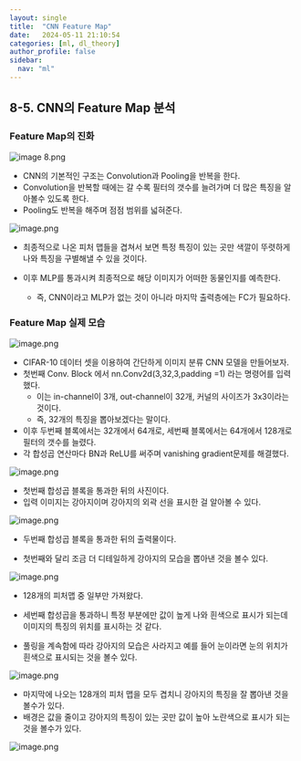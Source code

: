 ```yaml
---
layout: single
title:  "CNN Feature Map"
date:   2024-05-11 21:10:54 
categories: [ml, dl_theory]
author_profile: false
sidebar:
  nav: "ml"
---
```


## 8-5. CNN의 Feature Map 분석

### Feature Map의 진화

![image 8.png](/assets/images/dl-theory/image%208.png)

- CNN의 기본적인 구조는 Convolution과 Pooling을 반복을 한다.
- Convolution을 반복할 때에는 갈 수록 필터의 갯수를 늘려가며 더 많은 특징을 알아볼수 있도록 한다.
- Pooling도 반복을 해주며 점점 범위를 넓혀준다.

![image.png](/assets/images/dl-theory/image%201%206.png)

- 최종적으로 나온 피처 맵들을 겹쳐서 보면 특정 특징이 있는 곳만 색깔이 뚜렷하게 나와 특징을 구별해낼 수 있을 것이다.

- 이후 MLP를 통과시켜 최종적으로 해당 이미지가 어떠한 동물인지를 예측한다.
    - 즉, CNN이라고 MLP가 없는 것이 아니라 마지막 출력층에는 FC가 필요하다.

### Feature Map 실제 모습

![image.png](/assets/images/dl-theory/image%202%203.png)

- CIFAR-10 데이터 셋을 이용하여 간단하게 이미지 분류 CNN 모델을 만들어보자.
- 첫번째 Conv. Block 에서 nn.Conv2d(3,32,3,padding =1) 라는 명령어를 입력했다.
    - 이는 in-channel이 3개, out-channel이 32개, 커널의 사이즈가 3x3이라는 것이다.
    - 즉, 32개의 특징을 뽑아보겠다는 말이다.
- 이후 두번째 블록에서는 32개에서 64개로, 세번째 블록에서는 64개에서 128개로 필터의 갯수를 늘렸다.
- 각 합성곱 연산마다 BN과 ReLU를 써주며 vanishing gradient문제를 해결했다.

![image.png](/assets/images/dl-theory/image%203%202.png)

- 첫번째 합성곱 블록을 통과한 뒤의 사진이다.
- 입력 이미지는 강아지이며 강아지의 외곽 선을 표시한 걸 알아볼 수 있다.

![image.png](/assets/images/dl-theory/image%204%201.png)

- 두번째 합성곱 블록을 통과한 뒤의 출력물이다.

- 첫번째와 달리 조금 더 디테일하게 강아지의 모습을 뽑아낸 것을 볼수 있다.

![image.png](/assets/images/dl-theory/image%205%201.png)

- 128개의 피처맵 중 일부만 가져왔다.

- 세번째 합성곱을 통과하니 특정 부분에만 값이 높게 나와 흰색으로 표시가 되는데 이미지의 특징의 위치를 표시하는 것 같다.

- 풀링을 계속함에 따라 강아지의 모습은 사라지고 예를 들어 눈이라면 눈의 위치가 흰색으로 표시되는 것을 볼수 있다.

![image.png](/assets/images/dl-theory/image%206%201.png)

- 마지막에 나오는 128개의 피처 맵을 모두 겹치니 강아지의 특징을 잘 뽑아낸 것을 볼수가 있다.
- 배경은 값을 줄이고 강아지의 특징이 있는 곳만 값이 높아 노란색으로 표시가 되는 것을 볼수가 있다.

![image.png](/assets/images/dl-theory/image%207%201.png)